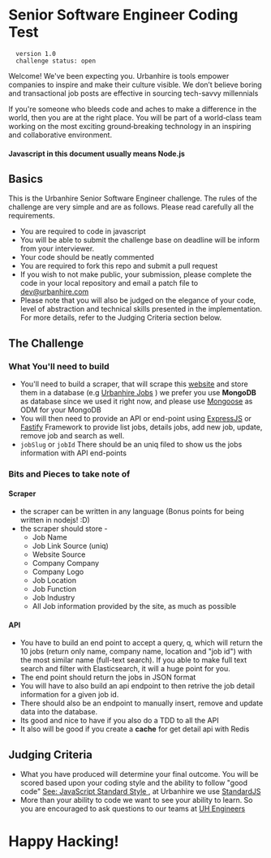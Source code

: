 # Senior Software Engineer Coding Test

```
  version 1.0
  challenge status: open
```


Welcome! We've been expecting you. Urbanhire is tools empower companies to inspire and make their culture visible. We don’t believe boring and transactional job posts are effective in sourcing tech-savvy millennials

If you're someone who bleeds code and aches to make a difference in the world, then you are at the right place. You will be part of a world‑class team working on the most exciting ground‑breaking technology in an inspiring and collaborative environment.

#### Javascript in this document usually means Node.js

## Basics

This is the Urbanhire Senior Software Engineer challenge. The rules of the challenge are very simple and are as follows. Please read carefully all the requirements.

* You are required to code in javascript
* You will be able to submit the challenge base on deadline will be inform from your interviewer.
* Your code should be neatly commented
* You are required to fork this repo and submit a pull request
* If you wish to not make public, your submission, please complete the code in your local repository and email a patch file to [dev@urbanhire.com](mailto:dev@urbanhire.com)
* Please note that you will also be judged on the elegance of your code, level of abstraction and technical skills presented in the implementation. For more details, refer to the Judging Criteria section below.

## The Challenge

### What You'll need to build
* You'll need to build a scraper, that will scrape this [website](https://www.karirpad.com/lowongan/kerja/semuanya) and store them in a database (e.g [Urbanhire Jobs](https://www.karirpad.com/lowongan/kerja/semuanya) ) we prefer you use **MongoDB** as database since we used it right now, and please use [Mongoose](http://mongoosejs.com/) as ODM for your MongoDB
* You will then need to provide an API or end-point using [ExpressJS](http://expressjs.com) or  [Fastify](https://www.fastify.io/) Framework to provide list jobs, details jobs, add new job, update, remove job and search as well.
* `jobSlug` or `jobId` There should be an uniq filed to show us the jobs information with API end-points


### Bits and Pieces to take note of

#### Scraper

* the scraper can be written in any language (Bonus points for being written in nodejs! :D)
* the scraper should store -
  * Job Name
  * Job Link Source (uniq)
  * Website Source
  * Company Company
  * Company Logo
  * Job Location
  * Job Function
  * Job Industry
  * All Job information provided by the site, as much as possible


#### API
* You have to build an end point to accept a query, q, which will return the 10 jobs (return only name, company name, location and "job id") with the most similar name (full-text search). If you able to make full text search and filter with Elasticsearch, it will a huge point for you.
* The end point should return the jobs in JSON format
* You will have to also build an api endpoint to then retrive the job detail information for a given job id.
* There should also be an endpoint to manually insert, remove and update data into the database.
* Its good and nice to have if you also do a TDD to all the API
* It also will be good if you create a **cache** for get detail api with Redis


## Judging Criteria
* What you have produced will determine your final outcome. You will be scored based upon your coding style and the ability to follow "good code" [See: JavaScript Standard Style
](http://standardjs.com/rules.html), at Urbanhire we use [StandardJS](http://standardjs.com/index.html)
* More than your ability to code we want to see your ability to learn. So you are encouraged to ask questions to our teams at [UH Engineers](mailto:dev@urbanhire.com)


# Happy Hacking!
